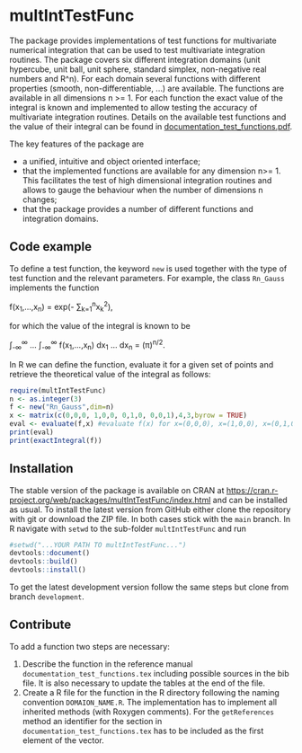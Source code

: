 # multIntTestFunc
The package provides implementations of test functions for multivariate numerical integration that can be used to test multivariate integration routines.
The package covers six different integration domains (unit hypercube, unit ball, unit sphere, standard simplex, non-negative real numbers and R^n).
For each domain several functions with different properties (smooth, non-differentiable, ...) are available. The functions are available in all dimensions n >= 1.
For each function the exact value of the integral is known and implemented to allow testing the accuracy of multivariate integration routines.
Details on the available test functions and the value of their integral can be found in <a href="documentation_test_functions.pdf">documentation_test_functions.pdf</a>.

The key features of the package are
- a unified, intuitive and object oriented interface;
- that the implemented functions are available for any dimension n>= 1. This facilitates the test of high dimensional integration routines and allows to gauge the behaviour when the number of dimensions n changes;
- that the package provides a number of different functions and integration domains.

## Code example
To define a test function, the keyword `new` is used together with the type of test function and the relevant parameters.
For example, the class `Rn_Gauss` implements the function

f(x<sub>1</sub>,...,x<sub>n</sub>) = exp(- &sum;<sub>k=1</sub><sup>n</sup>x<sub>k</sub><sup>2</sup>),

for which the value of the integral is known to be
 
&int;<sub>-&infin;</sub><sup>&infin;</sup> ... &int;<sub>-&infin;</sub><sup>&infin;</sup> f(x<sub>1</sub>,...,x<sub>n</sub>) dx<sub>1</sub> ... dx<sub>n</sub> = (&pi;)<sup>n/2</sup>.

In R we can define the function, evaluate it for a given set of points and retrieve the theoretical value of the integral as follows: 
```r
require(multIntTestFunc)
n <- as.integer(3)
f <- new("Rn_Gauss",dim=n)
x <- matrix(c(0,0,0, 1,0,0, 0,1,0, 0,0,1),4,3,byrow = TRUE)
eval <- evaluate(f,x) #evaluate f(x) for x=(0,0,0), x=(1,0,0), x=(0,1,0) and x=(0,0,1)
print(eval)
print(exactIntegral(f))
```

## Installation
The stable version of the package is available on CRAN at <a href="https://cran.r-project.org/web/packages/multIntTestFunc/index.html">https://cran.r-project.org/web/packages/multIntTestFunc/index.html</a> and can be installed as usual.
To install the latest version from GitHub either clone the repository with git or download the ZIP file.
In both cases stick with the `main` branch.
In R navigate with `setwd` to the sub-folder `multIntTestFunc` and run
```r
#setwd("...YOUR PATH TO multIntTestFunc...") 
devtools::document()
devtools::build()
devtools::install()
```

To get the latest development version follow the same steps but clone from branch `development`.

## Contribute
To add a function two steps are necessary:

1. Describe the function in the reference manual `documentation_test_functions.tex` including possible sources in the bib file. It is also necessary to update the tables at the end of the file.
1. Create a R file for the function in the R directory following the naming convention `DOMAION_NAME.R`. The implementation has to implement all inherited methods (with Roxygen comments). For the `getReferences` method an identifier for the section in `documentation_test_functions.tex` has to be included as the first element of the vector. 
